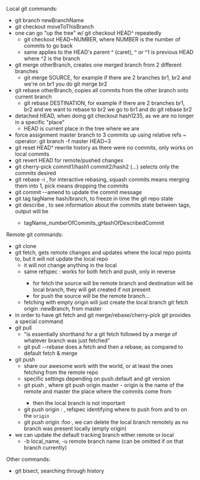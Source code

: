 Local git commands:
- git branch newBranchName
- git checkout moveToThisBranch
- one can go "up the tree" w/ git checkout HEAD^ repeatedly
    - git checkout HEAD~NUMBER, where NUMBER is the number of commits to go back
    - same applies to the HEAD's parent ^ (caret), ^ or ^1 is previous HEAD where ^2 is the branch
- git merge otherBranch, creates one merged branch from 2 different branches
    - git merge SOURCE, for example if there are 2 branches br1, br2 and we're on br1 you do git merge br2
- git rebase otherBranch, copies all commits from the other branch onto current branch
    - git rebase DESTINATION, for example if there are 2 branches br1, br2 and we want to rebase to br2 we go to br1 and do git rebase br2
- detached HEAD, when doing git checkout hash1235, as we are no longer in a specific "place"
    - HEAD is current place in the tree where we are
- force assignment master branch to 3 commits up using relative refs ~ operator: git branch -f master HEAD~3
- git reset HEAD^ rewrite history as there were no commits, only works on local commits
- git revert HEAD for remote/pushed changes
- git cherry-pick commit1/hash1 commit2/hash2 (...) selects only the commits desired
- git rebase -i , for interactive rebasing, squash commits means merging them into 1, pick means dropping the commits
- git commit --amend to update the commit message
- git tag tagName hash/branch, to freeze in time the git repo state
- git describe <reference>, to see information about the commits state between tags, output will be
    - tagName_numberOfCommits_gHashOfDescribedCommit

Remote git commands:
- git clone
- git fetch, gets remote changes and updates where the local repo points to, but it will not update the local repo
    - it will not change anything in the local
    - same refspec <source>:<destination> works for both fetch and push, only in reverse
        - for fetch the source will be remote branch and destination will be local branch, they will get created if not present
        - for push the source will be the remote branch...
    - fetching with empty origin will just create the local branch git fetch origin :newBranch, from master
- in order to have git fetch and git merge/rebase/cherry-pick git provides a special command
- git pull
    - "is essentially shorthand for a git fetch followed by a merge of whatever branch was just fetched"
    - git pull --rebase does a fetch and then a rebase, as compared to default fetch & merge
- git push
    - share our awesome work with the world, or at least the ones fetching from the remote repo
    - specific settings depending on push.default and git version
    - git push <remote> <place>, where git push origin master - origin is the name of the remote and master the place where the commits come from
        - then the local branch is not important
    - git push origin <source>:<destination> , refspec identifying where to push from and to on the `origin`
    - git push origin :foo , we can delete the local branch remotely as no branch was present locally (empty origin)
- we can update the default tracking branch either remote or local
    - -b local_name, -u remote branch name (can be omitted if on that branch currently)

Other commands:
- git bisect, searching through history

